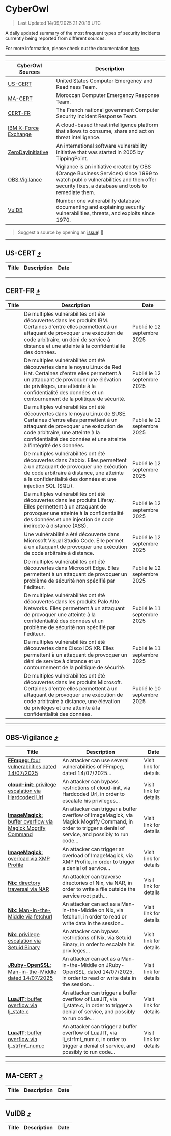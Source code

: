 
 <div id='top'></div>

# CyberOwl

 > Last Updated 14/09/2025 21:20:19 UTC
 
 A daily updated summary of the most frequent types of security incidents currently being reported from different sources.
 
 For more information, please check out the documentation [here](./docs/README.md).
 
 ---
 |CyberOwl Sources|Description|
 |---|---|
 |[US-CERT](#us-cert-arrow_heading_up)|United States Computer Emergency and Readiness Team.|
 |[MA-CERT](#ma-cert-arrow_heading_up)|Moroccan Computer Emergency Response Team.|
 |[CERT-FR](#cert-fr-arrow_heading_up)|The French national government Computer Security Incident Response Team.|
 |[IBM X-Force Exchange](#ibmcloud-arrow_heading_up)|A cloud-based threat intelligence platform that allows to consume, share and act on threat intelligence.|
 |[ZeroDayInitiative](#zerodayinitiative-arrow_heading_up)|An international software vulnerability initiative that was started in 2005 by TippingPoint.|
 |[OBS Vigilance](#obs-vigilance-arrow_heading_up)|Vigilance is an initiative created by OBS (Orange Business Services) since 1999 to watch public vulnerabilities and then offer security fixes, a database and tools to remediate them.|
 |[VulDB](#vuldb-arrow_heading_up)|Number one vulnerability database documenting and explaining security vulnerabilities, threats, and exploits since 1970.|
 
 > Suggest a source by opening an [issue](https://github.com/karimhabush/cyberowl/issues)! :raised_hands:
 ---

## US-CERT [:arrow_heading_up:](#cyberowl)

 |Title|Description|Date|
 |---|---|---|
 
 ---

## CERT-FR [:arrow_heading_up:](#cyberowl)

 |Title|Description|Date|
 |---|---|---|
 |[](https://www.cert.ssi.gouv.fr/avis/CERTFR-2025-AVI-0789/)|De multiples vulnérabilités ont été découvertes dans les produits IBM. Certaines d'entre elles permettent à un attaquant de provoquer une exécution de code arbitraire, un déni de service à distance et une atteinte à la confidentialité des données.|Publié le 12 septembre 2025|
 |[](https://www.cert.ssi.gouv.fr/avis/CERTFR-2025-AVI-0788/)|De multiples vulnérabilités ont été découvertes dans le noyau Linux de Red Hat. Certaines d'entre elles permettent à un attaquant de provoquer une élévation de privilèges, une atteinte à la confidentialité des données et un contournement de la politique de sécurité.|Publié le 12 septembre 2025|
 |[](https://www.cert.ssi.gouv.fr/avis/CERTFR-2025-AVI-0787/)|De multiples vulnérabilités ont été découvertes dans le noyau Linux de SUSE. Certaines d'entre elles permettent à un attaquant de provoquer une exécution de code arbitraire, une atteinte à la confidentialité des données et une atteinte à l'intégrité des données.|Publié le 12 septembre 2025|
 |[](https://www.cert.ssi.gouv.fr/avis/CERTFR-2025-AVI-0786/)|De multiples vulnérabilités ont été découvertes dans Zabbix. Elles permettent à un attaquant de provoquer une exécution de code arbitraire à distance, une atteinte à la confidentialité des données et une injection SQL (SQLi).|Publié le 12 septembre 2025|
 |[](https://www.cert.ssi.gouv.fr/avis/CERTFR-2025-AVI-0785/)|De multiples vulnérabilités ont été découvertes dans les produits Liferay. Elles permettent à un attaquant de provoquer une atteinte à la confidentialité des données et une injection de code indirecte à distance (XSS).|Publié le 12 septembre 2025|
 |[](https://www.cert.ssi.gouv.fr/avis/CERTFR-2025-AVI-0784/)|Une vulnérabilité a été découverte dans Microsoft Visual Studio Code. Elle permet à un attaquant de provoquer une exécution de code arbitraire à distance.|Publié le 12 septembre 2025|
 |[](https://www.cert.ssi.gouv.fr/avis/CERTFR-2025-AVI-0783/)|De multiples vulnérabilités ont été découvertes dans Microsoft Edge. Elles permettent à un attaquant de provoquer un problème de sécurité non spécifié par l'éditeur.|Publié le 12 septembre 2025|
 |[](https://www.cert.ssi.gouv.fr/avis/CERTFR-2025-AVI-0782/)|De multiples vulnérabilités ont été découvertes dans les produits Palo Alto Networks. Elles permettent à un attaquant de provoquer une atteinte à la confidentialité des données et un problème de sécurité non spécifié par l'éditeur.|Publié le 11 septembre 2025|
 |[](https://www.cert.ssi.gouv.fr/avis/CERTFR-2025-AVI-0781/)|De multiples vulnérabilités ont été découvertes dans Cisco IOS XR. Elles permettent à un attaquant de provoquer un déni de service à distance et un contournement de la politique de sécurité.|Publié le 11 septembre 2025|
 |[](https://www.cert.ssi.gouv.fr/avis/CERTFR-2025-AVI-0780/)|De multiples vulnérabilités ont été découvertes dans les produits Microsoft. Certaines d'entre elles permettent à un attaquant de provoquer une exécution de code arbitraire à distance, une élévation de privilèges et une atteinte à la confidentialité des données.|Publié le 10 septembre 2025|
 
 ---

## OBS-Vigilance [:arrow_heading_up:](#cyberowl)

 |Title|Description|Date|
 |---|---|---|
 |[<a href="https://vigilance.fr/vulnerability/FFmpeg-four-vulnerabilities-dated-14-07-2025-47709" class="noirorange"><b>FFmpeg</b>: four vulnerabilities dated 14/07/2025</a>](https://vigilance.fr/vulnerability/FFmpeg-four-vulnerabilities-dated-14-07-2025-47709)|An attacker can use several vulnerabilities of FFmpeg, dated 14/07/2025...|Visit link for details|
 |[<a href="https://vigilance.fr/vulnerability/cloud-init-privilege-escalation-via-Hardcoded-Url-47707" class="noirorange"><b>cloud-init</b>: privilege escalation via Hardcoded Url</a>](https://vigilance.fr/vulnerability/cloud-init-privilege-escalation-via-Hardcoded-Url-47707)|An attacker can bypass restrictions of cloud-init, via Hardcoded Url, in order to escalate his privileges...|Visit link for details|
 |[<a href="https://vigilance.fr/vulnerability/ImageMagick-buffer-overflow-via-Magick-Mogrify-Command-47705" class="noirorange"><b>ImageMagick</b>: buffer overflow via Magick Mogrify Command</a>](https://vigilance.fr/vulnerability/ImageMagick-buffer-overflow-via-Magick-Mogrify-Command-47705)|An attacker can trigger a buffer overflow of ImageMagick, via Magick Mogrify Command, in order to trigger a denial of service, and possibly to run code...|Visit link for details|
 |[<a href="https://vigilance.fr/vulnerability/ImageMagick-overload-via-XMP-Profile-47703" class="noirorange"><b>ImageMagick</b>: overload via XMP Profile</a>](https://vigilance.fr/vulnerability/ImageMagick-overload-via-XMP-Profile-47703)|An attacker can trigger an overload of ImageMagick, via XMP Profile, in order to trigger a denial of service...|Visit link for details|
 |[<a href="https://vigilance.fr/vulnerability/Nix-directory-traversal-via-NAR-47702" class="noirorange"><b>Nix</b>: directory traversal via NAR</a>](https://vigilance.fr/vulnerability/Nix-directory-traversal-via-NAR-47702)|An attacker can traverse directories of Nix, via NAR, in order to write a file outside the service root path...|Visit link for details|
 |[<a href="https://vigilance.fr/vulnerability/Nix-Man-in-the-Middle-via-fetchurl-47701" class="noirorange"><b>Nix</b>: Man-in-the-Middle via fetchurl</a>](https://vigilance.fr/vulnerability/Nix-Man-in-the-Middle-via-fetchurl-47701)|An attacker can act as a Man-in-the-Middle on Nix, via fetchurl, in order to read or write data in the session...|Visit link for details|
 |[<a href="https://vigilance.fr/vulnerability/Nix-privilege-escalation-via-Setuid-Binary-47700" class="noirorange"><b>Nix</b>: privilege escalation via Setuid Binary</a>](https://vigilance.fr/vulnerability/Nix-privilege-escalation-via-Setuid-Binary-47700)|An attacker can bypass restrictions of Nix, via Setuid Binary, in order to escalate his privileges...|Visit link for details|
 |[<a href="https://vigilance.fr/vulnerability/JRuby-OpenSSL-Man-in-the-Middle-dated-14-07-2025-47699" class="noirorange"><b>JRuby-OpenSSL</b>: Man-in-the-Middle dated 14/07/2025</a>](https://vigilance.fr/vulnerability/JRuby-OpenSSL-Man-in-the-Middle-dated-14-07-2025-47699)|An attacker can act as a Man-in-the-Middle on JRuby-OpenSSL, dated 14/07/2025, in order to read or write data in the session...|Visit link for details|
 |[<a href="https://vigilance.fr/vulnerability/LuaJIT-buffer-overflow-via-lj-state-c-47698" class="noirorange"><b>LuaJIT</b>: buffer overflow via lj_state.c</a>](https://vigilance.fr/vulnerability/LuaJIT-buffer-overflow-via-lj-state-c-47698)|An attacker can trigger a buffer overflow of LuaJIT, via lj_state.c, in order to trigger a denial of service, and possibly to run code...|Visit link for details|
 |[<a href="https://vigilance.fr/vulnerability/LuaJIT-buffer-overflow-via-lj-strfmt-num-c-47697" class="noirorange"><b>LuaJIT</b>: buffer overflow via lj_strfmt_num.c</a>](https://vigilance.fr/vulnerability/LuaJIT-buffer-overflow-via-lj-strfmt-num-c-47697)|An attacker can trigger a buffer overflow of LuaJIT, via lj_strfmt_num.c, in order to trigger a denial of service, and possibly to run code...|Visit link for details|
 
 ---

## MA-CERT [:arrow_heading_up:](#cyberowl)

 |Title|Description|Date|
 |---|---|---|
 
 ---

## VulDB [:arrow_heading_up:](#cyberowl)

 |Title|Description|Date|
 |---|---|---|
 